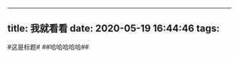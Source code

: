 <!--
 * @Date: 2020-05-19 16:44:46
 * @LastEditTime: 2020-05-22 11:27:02
 * @Author: guanyesong
 * @Description: 文件说明: 
 -->
---
title: 我就看看
date: 2020-05-19 16:44:46
tags:
---
#这是标题#
##哈哈哈哈哈##